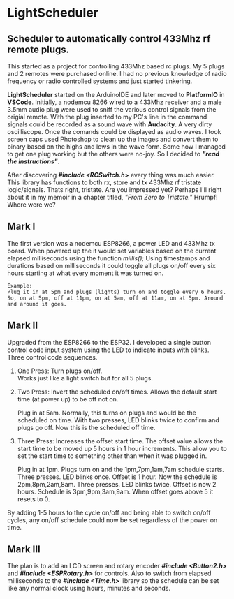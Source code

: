 # LightScheduler 
## Scheduler to automatically control 433Mhz rf remote plugs.
This started as a project for controlling 433Mhz based rc plugs. My 5 plugs and 2 remotes were purchased online. I had no previous knowledge of radio frequency or radio controlled systems and just started tinkering.

**LightScheduler** started on the ArduinoIDE and later moved to **PlatformIO** in **VSCode**. Initially, a nodemcu 8266 wired to a 433Mhz receiver and a male 3.5mm audio plug were used to sniff the various control signals from the origial remote. With the plug inserted to my PC's line in the command signals could be recorded as a sound wave with **Audacity**. A very dirty oscilliscope. Once the comands could be displayed as audio waves. I took screen caps used Photoshop to clean up the images and convert them to binary based on the highs and lows in the wave form. Some how I managed to get one plug working but the others were no-joy. So I decided to ***"read the instructions"***.

After discovering ***#include <RCSwitch.h>*** every thing was much easier. This library has functions to both rx, store and tx 433Mhz rf tristate logic/signals. Thats right, tristate. Are you impressed yet? Perhaps I'll right about it in my memoir in a chapter titled, *"From Zero to Tristate."* Hrumpf! Where were we?

## **Mark I**
The first version was a nodemcu ESP8266, a power LED and 433Mhz tx board. When powered up the it would set variables based on the current elapsed milliseconds using the function *millis();* Using timestamps and durations based on milliseconds it could toggle all plugs on/off every six hours starting at what every moment it was turned on.  

    Example:
    Plug it in at 5pm and plugs (lights) turn on and toggle every 6 hours. So, on at 5pm, off at 11pm, on at 5am, off at 11am, on at 5pm. Around and around it goes.  

## **Mark II**
Upgraded from the ESP8266 to the ESP32. I developed a single button control code input system using the LED to indicate inputs with blinks. Three control code sequences.  

1. One Press: Turn plugs on/off.  
   Works just like a light switch but for all 5 plugs.  

2. Two Press: Invert the scheduled on/off times.
   Allows the default start time (at power up) to be off not on.  
   
   Plug in at 5am. Normally, this turns on plugs and would be the scheduled on time. With two presses, LED blinks twice to confirm and plugs go off. Now this is the scheduled off time.

3. Three Press: Increases the offset start time.
   The offset value allows the start time to be moved up 5 hours in 1 hour increments. This allow you to set the start time to something other than when it was plugged in.  

   Plug in at 1pm. Plugs turn on and the 1pm,7pm,1am,7am schedule starts. Three presses. LED blinks once. Offset is 1 hour. Now the schedule is 2pm,8pm,2am,8am. Three presses. LED blinks twice. Offset is now 2 hours. Schedule is 3pm,9pm,3am,9am. When offset goes above 5 it resets to 0.

By adding 1-5 hours to the cycle on/off and being able to switch on/off cycles, any on/off schedule could now be set regardless of the power on time.

## **Mark III**
The plan is to add an LCD screen and rotary encoder ***#include <Button2.h>*** and ***#include <ESPRotary.h>*** for controls. Also to switch from elapsed milliseconds to the ***#include <Time.h>*** library so the schedule can be set like any normal clock using hours, minutes and seconds.